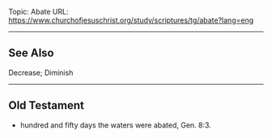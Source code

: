 Topic: Abate
URL: https://www.churchofjesuschrist.org/study/scriptures/tg/abate?lang=eng

---

## See Also

Decrease; Diminish

---

## Old Testament

- hundred and fifty days the waters were abated, Gen. 8:3.

